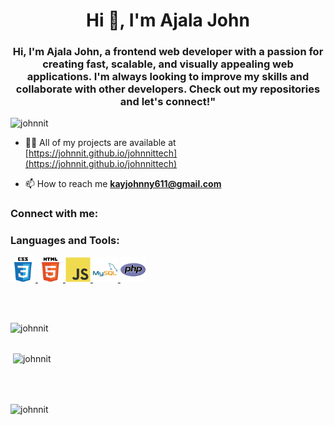 <h1 align="center">Hi 👋, I'm Ajala John</h1>
<h3 align="center"> Hi, I'm Ajala John, a frontend web developer with a passion for creating fast, scalable, and visually appealing web applications.
I'm always looking to improve my skills and collaborate with other developers. Check out my repositories and let's connect!"
</h3>

<p align="left"> <img src="https://komarev.com/ghpvc/?username=johnnit&label=Profile%20views&color=0e75b6&style=flat" alt="johnnit" /> </p>

- 👨‍💻 All of my projects are available at [https://johnnit.github.io/johnnittech](https://johnnit.github.io/johnnittech)

- 📫 How to reach me **kayjohnny611@gmail.com**

<h3 align="left">Connect with me:</h3>
<p align="left">
</p>

<h3 align="left">Languages and Tools:</h3>
<p align="left">
  <a href="https://www.w3schools.com/css/" target="_blank" rel="noreferrer"> <img src="https://raw.githubusercontent.com/devicons/devicon/master/icons/css3/css3-original-wordmark.svg" alt="css3" width="40" height="40"/> </a> <a href="https://www.w3.org/html/" target="_blank" rel="noreferrer"> <img src="https://raw.githubusercontent.com/devicons/devicon/master/icons/html5/html5-original-wordmark.svg" alt="html5" width="40" height="40"/> </a> <a href="https://developer.mozilla.org/en-US/docs/Web/JavaScript" target="_blank" rel="noreferrer"> <img src="https://raw.githubusercontent.com/devicons/devicon/master/icons/javascript/javascript-original.svg" alt="javascript" width="40" height="40"/> </a> <a href="https://www.mysql.com/" target="_blank" rel="noreferrer"> <img src="https://raw.githubusercontent.com/devicons/devicon/master/icons/mysql/mysql-original-wordmark.svg" alt="mysql" width="40" height="40"/> </a> <a href="https://www.php.net" target="_blank" rel="noreferrer"> <img src="https://raw.githubusercontent.com/devicons/devicon/master/icons/php/php-original.svg" alt="php" width="40" height="40"/> </a>
</p><br><br>

<p><img align="left" src="https://github-readme-stats.vercel.app/api/top-langs?username=johnnit&show_icons=true&locale=en&layout=compact" alt="johnnit" /></p>
<br><br>
<p>&nbsp;<img align="center" src="https://github-readme-stats.vercel.app/api?username=johnnit&show_icons=true&locale=en" alt="johnnit" /></p><br><br>

<p><img align="center" src="https://github-readme-streak-stats.herokuapp.com/?user=johnnit&" alt="johnnit" /></p>
<br><br>
